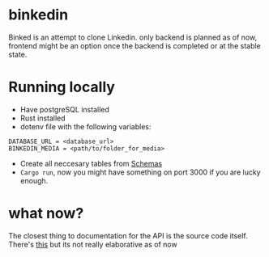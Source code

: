 # binkedin 
Binked is an attempt to clone Linkedin. only backend is planned as of now, frontend might be an option once the backend is completed or at the stable state.

# Running locally 
- Have postgreSQL installed
- Rust installed
- dotenv file with the following variables: 
```
DATABASE_URL = <database_url>
BINKEDIN_MEDIA = <path/to/folder_for_media>
```

- Create all neccesary tables from [Schemas](https://github.com/9tykeshav/binkedin/blob/master/schemas/schemas.sql)
- `Cargo run`, now you might have something on port 3000 if you are lucky enough.

# what now?
The closest thing to documentation for the API is the source code itself.
There's [this](api-docs) but its not really elaborative as of now 
